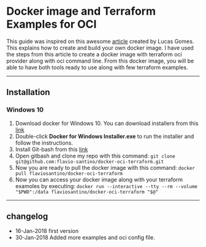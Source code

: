 # Docker image and Terraform Examples for OCI

This guide was inspired on this awesome [article](https://medium.com/oracledevs/containerized-terraform-for-oci-provider-2deb917783fa) created by Lucas Gomes. This explains how to create and build your own docker image. 
I have used the steps from this article to create a docker image with terraform oci provider along with oci command line. From this docker image, you will be able to have both tools ready to use along with few terraform examples. 


----
## Installation
### Windows 10 
1. Download docker for Windows 10. You can download installers from this [link](https://download.docker.com/win/stable/Docker%20for%20Windows%20Installer.exe)
2. Double-click **Docker for Windows Installer.exe** to run the installer and follow the instructions.
3. Install Git-bash from this [link](https://github.com/git-for-windows/git/releases/download/v2.16.1.windows.1/Git-2.16.1-64-bit.exe)
4. Open gitbash and clone my repo with this command:
   `git clone git@github.com:flavio-santino/docker-oci-terraform.git`
5. Now you are ready to pull the docker image with this command: 
   `docker pull flaviosantino/docker-oci-terraform`
6. Now you can access your docker image along with your terraform examoles by executing:
   `docker run --interactive --tty --rm --volume "$PWD":/data flaviosantino/docker-oci-terraform "$@"`



----
## changelog
* 16-Jan-2018 first version
* 30-Jan-2018 Added more examples and oci config file.
